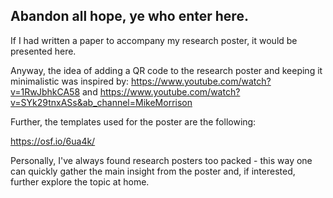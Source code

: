 ## Abandon all hope, ye who enter here.

If I had written a paper to accompany my research poster, it would be presented here.

Anyway, the idea of adding a QR code to the research poster and keeping it minimalistic was inspired by: 
https://www.youtube.com/watch?v=1RwJbhkCA58
and 
https://www.youtube.com/watch?v=SYk29tnxASs&ab_channel=MikeMorrison

Further, the templates used for the poster are the following:

https://osf.io/6ua4k/

Personally, I've always found research posters too packed - this way one can quickly gather the main insight from the poster and, if interested, further explore the topic at home.
